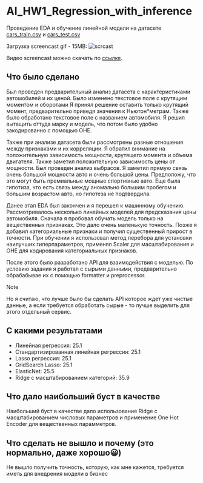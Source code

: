# AI_HW1_Regression_with_inference

Проведение EDA и обучение линейной модели на датасете [cars_train.csv](https://raw.githubusercontent.com/Murcha1990/MLDS_ML_2022/main/Hometasks/HT1/cars_train.csv) и [cars_test.csv](https://raw.githubusercontent.com/Murcha1990/MLDS_ML_2022/main/Hometasks/HT1/cars_test.csv)

Загрузка screencast gif - 15MB:
![scrcast](https://github.com/dmsezv/AI_HW1_Regression_with_inference/blob/main/screencast/aihw1_scrncast-3.gif)

Видео screencast можно скачать по [ссылке](https://github.com/dmsezv/AI_HW1_Regression_with_inference/blob/main/screencast/aihw1_scrncast-3.mov).

## Что было сделано

Был проведен предварительный анализ датасета с характеристиками автомобилей и их ценой. Было изменено текстовое поле с крутящим моментом и оборотами  Я принял решение оставить только крутящий момент, предварительно приведя значения к Ньютон*метрам. Также было обработано текстовое поле с названием автомобиля. Я решил вытащить оттуда марку и модель, что потом было удобно закодированно с помощью OHE.  

Также при анализе датасета были рассмотрены разные отношения между признаками и их корреляции. Я обратил внимание на положительную зависимость мощности, крутящего момента и объема двигателя. Также заметил положительную зависимость цены от мощности. 
Был проведен анализ выбрасов. Я заметил прямую связь очень большой мощности авто и очень большой цены. Предположу, что это могут быть премиальные мощные спортивные авто. Еще была гипотиза, что есть связь между аномально большим пробегом и большим возрастом авто, но гипотеза не подтвердила.

Данее этап EDA был закончен и я перешел к машинному обучению. Рассмотривалось несколько линейных моделей для предсказания цены автомобиля. Сначала я пробовал обучать модель только на вещественных признаках. Это дало очень маленькую точность. Позже я добавил категориальные признаки и получил существенный прирост в точности. 
При обучении я использовал метод перебора для установки наилучших гиперпараметров, применял Scaler для масштабирования и OHE для кодирования категориальных признаков. 


После этого было разработано API для взаимодействия с моделью. По условию задания я работал с сырыми данными, предварительно обрабабывае их с помощью formatter и preprocessor. 
> [!NOTE]
> Но я считаю, что лучше было бы сделать API которое ждет уже чистые данные, а если требуется обработать сырые - то лучше выделить для этого отдельный сервис.

## С какими результатами

* Линейная регрессия: 25.1
* Стандартизированная линейная регрессия: 25.1
* Lasso регрессия: 25.1
* GridSearch Lasso: 25.1
* ElasticNet: 25.5
* Ridge с масштабированием категорий: 35.9

## Что дало наибольший буст в качестве

Наибольший буст в качестве дало использование Ridge с масштабированием числовых параметров и применение One Hot Encoder для вещественных парамметров. 

## Что сделать не вышло и почему (это нормально, даже хорошо😀)

Не вышло получить точность, которую, как мне кажется, требуется иметь для внедрения модели в бизнес


